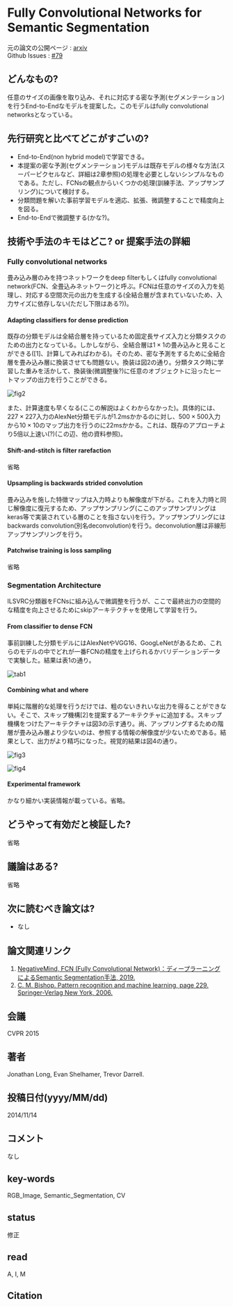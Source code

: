 # Fully Convolutional Networks for Semantic Segmentation

元の論文の公開ページ : [arxiv](https://arxiv.org/abs/1411.4038)  
Github Issues : [#79](https://github.com/Obarads/obarads.github.io/issues/79)

## どんなもの?
任意のサイズの画像を取り込み、それに対応する密な予測(セグメンテーション)を行うEnd-to-Endなモデルを提案した。このモデルはfully convolutional networksとなっている。

## 先行研究と比べてどこがすごいの?
- End-to-End(non hybrid model)で学習できる。
- 本提案の密な予測(セグメンテーション)モデルは既存モデルの様々な方法(スーパーピクセルなど、詳細は2章参照)の処理を必要としないシンプルなものである。ただし、FCNsの観点からいくつかの処理(訓練手法、アップサンプリング)について検討する。
- 分類問題を解いた事前学習モデルを適応、拡張、微調整することで精度向上を図る。
- End-to-Endで微調整する(かな?)。

## 技術や手法のキモはどこ? or 提案手法の詳細
### Fully convolutional networks
畳み込み層のみを持つネットワークをdeep filterもしくはfully convolutional network(FCN、全畳込みネットワーク)と呼ぶ。FCNは任意のサイズの入力を処理し、対応する空間次元の出力を生成する(全結合層が含まれていないため、入力サイズに依存しない(ただし下限はある?))。

#### Adapting classifiers for dense prediction
既存の分類モデルは全結合層を持っているため固定長サイズ入力と分類タスクのための出力となっている。しかしながら、全結合層は$1\times 1$の畳み込みと見ることができる([1]、計算してみればわかる)。そのため、密な予測をするために全結合層を畳み込み層に換装させても問題ない。換装は図2の通り。分類タスク時に学習した重みを活かして、換装後(微調整後?)に任意のオブジェクトに沿ったヒートマップの出力を行うことができる。

![fig2](img/FCNfSS/fig2.png)

また、計算速度も早くなる(ここの解説はよくわからなかった)。具体的には、$227\times227$入力のAlexNet分類モデルが1.2msかかるのに対し、$500\times 500$入力から$10\times10$のマップ出力を行うのに22msかかる。これは、既存のアプローチより5倍以上速い(?)(この辺、他の資料参照)。

#### Shift-and-stitch is filter rarefaction
省略

#### Upsampling is backwards strided convolution
畳み込みを施した特徴マップは入力時よりも解像度が下がる。これを入力時と同じ解像度に復元するため、アップサンプリング(ここのアップサンプリングはkeras等で実装されている層のことを指さない)を行う。アップサンプリングにはbackwards convolution(別名deconvolution)を行う。deconvolution層は非線形アップサンプリングを行う。

#### Patchwise training is loss sampling
省略

### Segmentation Architecture
ILSVRC分類器をFCNsに組み込んで微調整を行うが、ここで最終出力の空間的な精度を向上させるためにskipアーキテクチャを使用して学習を行う。

#### From classifier to dense FCN
事前訓練した分類モデルにはAlexNetやVGG16、GoogLeNetがあるため、これらのモデルの中でどれが一番FCNの精度を上げられるかバリデーションデータで実験した。結果は表1の通り。

![tab1](img/FCNfSS/tab1.png)

#### Combining what and where
単純に階層的な処理を行うだけでは、粗のないきれいな出力を得ることができない。そこで、スキップ機構[2]を提案するアーキテクチャに追加する。スキップ機構をつけたアーキテクチャは図3の示す通り。尚、アップリングするための階層が畳み込み層より少ないのは、参照する情報の解像度が少ないためである。結果として、出力がより精巧になった。視覚的結果は図4の通り。

![fig3](img/FCNfSS/fig3.png)

![fig4](img/FCNfSS/fig4.png)

#### Experimental framework
かなり細かい実装情報が載っている。省略。

## どうやって有効だと検証した?
省略

## 議論はある?
省略

## 次に読むべき論文は?
- なし

## 論文関連リンク
1. [NegativeMind, FCN (Fully Convolutional Network)：ディープラーニングによるSemantic Segmentation手法, 2019.](https://blog.negativemind.com/2019/03/11/semantic-segmentation-by-fully-convolutional-network/)
2. [C. M. Bishop. Pattern recognition and machine learning, page 229. Springer-Verlag New York, 2006.](https://www.springer.com/gp/book/9780387310732)

## 会議
CVPR 2015

## 著者
Jonathan Long, Evan Shelhamer, Trevor Darrell.

## 投稿日付(yyyy/MM/dd)
2014/11/14

## コメント
なし

## key-words
RGB_Image, Semantic_Segmentation, CV

## status
修正

## read
A, I, M

## Citation

